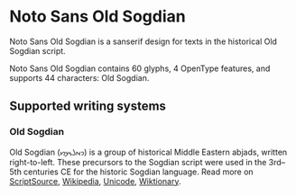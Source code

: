 
# Noto Sans Old Sogdian

Noto Sans Old Sogdian is a sanserif design for texts in the historical Old Sogdian script. 

Noto Sans Old Sogdian contains 60 glyphs, 4 OpenType features, and supports 44 characters: Old Sogdian.


## Supported writing systems


### Old Sogdian

Old Sogdian (𐼑‎𐼇𐼄𐼌𐼊𐼋‎) is a group of historical Middle Eastern abjads, written right-to-left. These precursors to the Sogdian script were used in the 3rd–5th centuries CE for the historic Sogdian language. Read more on [ScriptSource](https://scriptsource.org/scr/Sogo), [Wikipedia](https://en.wikipedia.org/wiki/ISO_15924:Sogo), [Unicode](https://www.unicode.org/versions/Unicode13.0.0/ch14.pdf#G49463), [Wiktionary](https://en.wiktionary.org/wiki/Category:Old_Sogdian_script).

